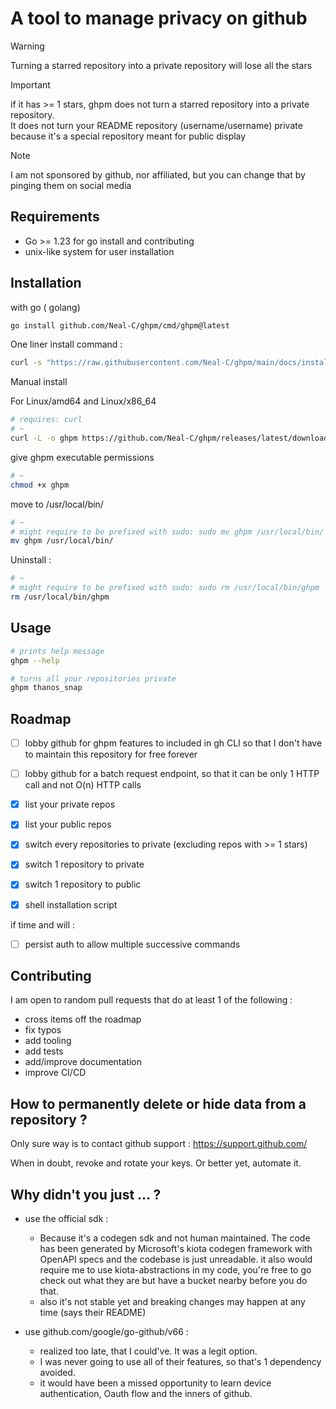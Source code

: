 # A tool to manage privacy on github

> [!WARNING]
> Turning a starred repository into a private repository will lose all the stars

> [!IMPORTANT]
> if it has >= 1 stars, ghpm does not turn a starred repository into a private repository.  
> It does not turn your README repository (username/username) private because it's a special repository meant for public display

> [!NOTE]
> I am not sponsored by github, nor affiliated, but you can change that by pinging them on social media

## Requirements 

- Go >= 1.23 for go install and contributing
- unix-like system for user installation

## Installation

with go ( golang)

```bash
go install github.com/Neal-C/ghpm/cmd/ghpm@latest
```

One liner install command :

```bash
curl -s "https://raw.githubusercontent.com/Neal-C/ghpm/main/docs/install.sh" | bash
```

Manual install  

For Linux/amd64 and Linux/x86_64   
```bash
# requires: curl
# ~
curl -L -o ghpm https://github.com/Neal-C/ghpm/releases/latest/download/ghpm-linux-amd64
```

give ghpm executable permissions  
```bash
# ~
chmod +x ghpm
```

move to /usr/local/bin/  
```bash
# ~
# might require to be prefixed with sudo: sudo mv ghpm /usr/local/bin/
mv ghpm /usr/local/bin/
```

Uninstall :  
```bash
# ~
# might require to be prefixed with sudo: sudo rm /usr/local/bin/ghpm
rm /usr/local/bin/ghpm
```

## Usage

```bash
# prints help message
ghpm --help
```

```bash
# turns all your repositories private 
ghpm thanos_snap
```

## Roadmap

- [ ] lobby github for ghpm features to included in gh CLI so that I don't have to maintain this repository for free forever

- [ ] lobby github for a batch request endpoint, so that it can be only 1 HTTP call and not O(n) HTTP calls

- [x] list your private repos

- [x] list your public repos

- [x] switch every repositories to private (excluding repos with >= 1 stars)

- [x] switch 1 repository to private

- [x] switch 1 repository to public

- [x] shell installation script

if time and will :

- [ ] persist auth to allow multiple successive commands

## Contributing

I am open to random pull requests that do at least 1 of the following :
- cross items off the roadmap
- fix typos
- add tooling
- add tests
- add/improve documentation
- improve CI/CD


## How to permanently delete or hide data from a repository ?

Only sure way is to contact github support : https://support.github.com/

When in doubt, revoke and rotate your keys. Or better yet, automate it.

## Why didn't you just ... ?

- use the official sdk : 
  - Because it's a codegen sdk and not human maintained. The code has been generated by Microsoft's kiota codegen framework with OpenAPI specs and the codebase is just unreadable. it also would require me to use kiota-abstractions in my code, you're free to go check out what they are but have a bucket nearby before you do that. 
  - also it's not stable yet and breaking changes may happen at any time (says their README)

- use github.com/google/go-github/v66 :
  - realized too late, that I could've. It was a legit option.
  - I was never going to use all of their features, so that's 1 dependency avoided.
  - it would have been a missed opportunity to learn device authentication, Oauth flow and the inners of github.



